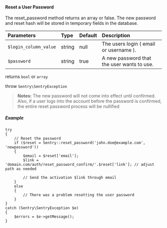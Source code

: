 #### Reset a User Password

The reset_password method returns an array or false. The new password and reset hash will be stored in temporary fields in the database.

Parameters                   | Type            | Default         | Description
:--------------------------- | :-------------- | :-------------- | :--------------
`$login_column_value`        | string          | null            | The users login ( email or username ).
`$password`                  | string          | true            | A new password that the user wants to use.

returns `bool` or `array`

throw `Sentry\SentryException`

> **Notes:** The new password will not come into effect until confirmed. Also, if a user logs into the account before the password is confirmed, the entire reset password process will be nullified

##### Example

	try
	{
		// Reset the password
		if ($reset = Sentry::reset_password('john.doe@example.com', 'newpassword'))
		{
			$email = $reset['email'];
			$link = 'domain.com/auth/reset_password_confirm/'.$reset['link']; // adjust path as needed

			// Send the activation $link through email
		}
		else
		{
			// There was a problem resetting the user password
		}
	}
	catch (Sentry\SentryException $e)
	{
		$errors = $e->getMessage();
	}

